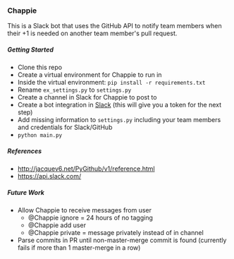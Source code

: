 ### Chappie
This is a Slack bot that uses the GitHub API to notify
team members when their +1 is needed on another team
member's pull request.

##### Getting Started
- Clone this repo
- Create a virtual environment for Chappie to run in
- Inside the virtual environment: ```pip install -r requirements.txt```
- Rename ```ex_settings.py``` to ```settings.py```
- Create a channel in Slack for Chappie to post to
- Create a bot integration in [Slack](https://api.slack.com/bot-users) (this will give you a token for the next step)
- Add missing information to ```settings.py``` including your team members and credentials for Slack/GitHub
- ```python main.py```

##### References
- http://jacquev6.net/PyGithub/v1/reference.html
- https://api.slack.com/

##### Future Work
- Allow Chappie to receive messages from user
    - @Chappie ignore = 24 hours of no tagging
    - @Chappie add user
    - @Chappie private = message privately instead of in channel
- Parse commits in PR until non-master-merge commit is found (currently fails if more than 1 master-merge in a row)
